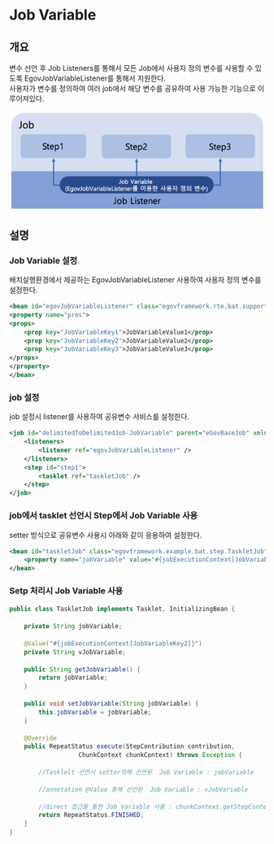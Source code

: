 # Job Variable

## 개요

변수 선언 후 Job Listeners를 통해서 모든 Job에서 사용자 정의 변수를 사용할 수 있도록 EgovJobVariableListener를 통해서 지원한다.  
사용자가 변수를 정의하여 여러 job에서 해당 변수를 공유하여 사용 가능한 기능으로 이루어져있다.

![job_variable_architecture6](images/job_variable_architecture6.png)

## 설명

### Job Variable 설정

배치실행환경에서 제공하는 EgovJobVariableListener 사용하여 사용자 정의 변수를 설정한다.

```xml
<bean id="egovJobVariableListener" class="egovframework.rte.bat.support.EgovJobVariableListener">
<property name="pros">
<props>
	<prop key="JobVariableKey1">JobVariableValue1</prop>
	<prop key="JobVariableKey2">JobVariableValue2</prop>
	<prop key="JobVariableKey3">JobVariableValue3</prop>
</props>
</property>
</bean>
```

### job 설정

job 설정시 listener를 사용하여 공유변수 서비스를 설정한다.

```xml
<job id="delimitedToDelimitedJob-JobVariable" parent="eGovBaseJob" xmlns="http://www.springframework.org/schema/batch">
	<listeners>
		<listener ref="egovJobVariableListener" />
	</listeners>
	<step id="step1">
		<tasklet ref="taskletJob" />
	</step>
</job>
```

### job에서 tasklet 선언시 Step에서 Job Variable 사용

setter 방식으로 공유변수 사용시 아래와 같이 응용하여 설정한다.

```xml
<bean id="taskletJob" class="egovframework.example.bat.step.TaskletJob" scope="step">
	<property name="jobVariable" value="#{jobExecutionContext[JobVariableKey1]}" />
</bean>
```

### Setp 처리시 Job Variable 사용

```java
public class TaskletJob implements Tasklet, InitializingBean {
 
	private String jobVariable;
 
	@Value("#{jobExecutionContext[JobVariableKey2]}")
	private String vJobVariable;
 
	public String getJobVariable() {
		return jobVariable;
	}
 
	public void setJobVariable(String jobVariable) {
		this.jobVariable = jobVariable;
	}
 
	@Override
	public RepeatStatus execute(StepContribution contribution,
	               ChunkContext chunkContext) throws Exception {
 
		//Tasklelt 선언시 setter의해 선언된  Job Variable : jobVariable
 
		//annotation @Value 통해 선언된  Job Variable : vJobVariable
 
		//direct 접근을 통한 Job Variable 사용 : chunkContext.getStepContext().getJobExecutionContext().get("JobVariableKey3")
		return RepeatStatus.FINISHED;
	}
}
```
